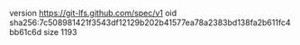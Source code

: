version https://git-lfs.github.com/spec/v1
oid sha256:7c508981421f3543df12129b202b41577ea78a2383bd138fa2b611fc4bb61c6d
size 1193

